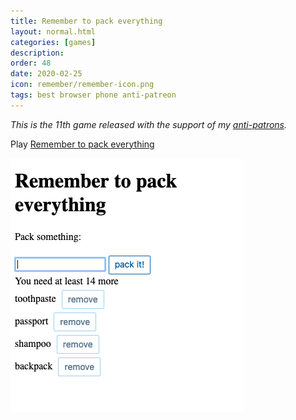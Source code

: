 ```yaml
---
title: Remember to pack everything
layout: normal.html
categories: [games]
description:
order: 48
date: 2020-02-25
icon: remember/remember-icon.png
tags: best browser phone anti-patreon
---
```


_This is the 11th game released with the support of my [anti-patrons](/anti-patreon)._

<p>Play <a href="/remember/">Remember to pack everything</a></p>

![](remember.png)
